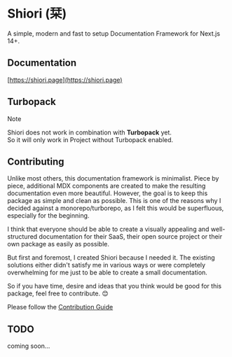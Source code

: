 # Shiori (栞)
A simple, modern and fast to setup Documentation Framework for Next.js 14+.

## Documentation
[https://shiori.page](https://shiori.page)

## Turbopack
> [!NOTE]
> Shiori does not work in combination with **Turbopack** yet.\
> So it will only work in Project without Turbopack enabled.

## Contributing
Unlike most others, this documentation framework is minimalist. Piece by piece, additional MDX components are created to make the resulting documentation even more beautiful. However, the goal is to keep this package as simple and clean as possible. This is one of the reasons why I decided against a monorepo/turborepo, as I felt this would be superfluous, especially for the beginning.

I think that everyone should be able to create a visually appealing and well-structured documentation for their SaaS, their open source project or their own package as easily as possible.

But first and foremost, I created Shiori because I needed it.
The existing solutions either didn't satisfy me in various ways or were completely overwhelming for me just to be able to create a small documentation.

So if you have time, desire and ideas that you think would be good for this package, feel free to contribute. 😊

Please follow the [Contribution Guide](https://github.com/RobinRuf/shiori/blob/main/CONTRIBUTING.md)

## TODO
coming soon...

